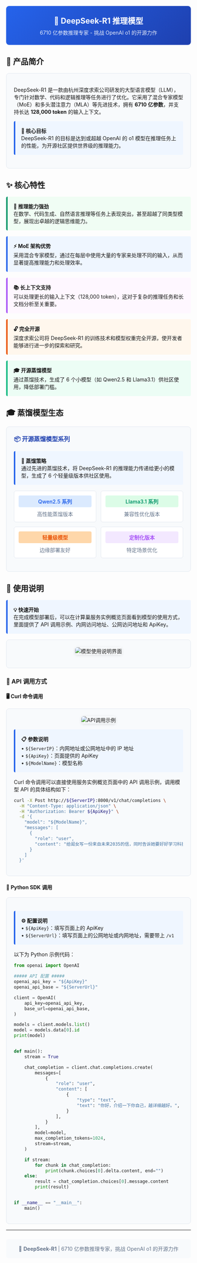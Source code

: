 <div style="background: linear-gradient(135deg, #2563eb, #1e40af); padding: 24px; border-radius: 8px; color: white; text-align: center; margin-bottom: 24px;">
  <h2 style="margin: 0; color: white;">🧠 DeepSeek-R1 推理模型</h2>
  <p style="margin: 8px 0 0 0; opacity: 0.9;">6710 亿参数推理专家 - 挑战 OpenAI o1 的开源力作</p>
</div>

## 🎯 产品简介

<div style="background: #f8fafc; border: 1px solid #e2e8f0; border-radius: 8px; padding: 20px; margin: 16px 0;">

DeepSeek-R1 是一款由杭州深度求索公司研发的大型语言模型（LLM），专门针对数学、代码和逻辑推理等任务进行了优化。它采用了混合专家模型（MoE）和多头潜注意力（MLA）等先进技术，拥有 **6710 亿参数**，并支持长达 **128,000 token** 的输入上下文。

<div style="background: #eff6ff; border-left: 4px solid #2563eb; padding: 16px; margin: 16px 0; border-radius: 4px;">
  <strong>🎯 核心目标</strong><br>
  DeepSeek-R1 的目标是达到或超越 OpenAI 的 o1 模型在推理任务上的性能，为开源社区提供世界级的推理能力。
</div>

</div>

## ✨ 核心特性

<div style="display: grid; grid-template-columns: repeat(auto-fit, minmax(300px, 1fr)); gap: 16px; margin: 16px 0;">

<div style="background: #f0fdf4; border-left: 4px solid #059669; padding: 16px; border-radius: 4px;">
  <strong>🚀 推理能力强劲</strong><br>
  在数学、代码生成、自然语言推理等任务上表现突出，甚至超越了同类型模型，展现出卓越的逻辑思维能力。
</div>

<div style="background: #eff6ff; border-left: 4px solid #2563eb; padding: 16px; border-radius: 4px;">
  <strong>⚡ MoE 架构优势</strong><br>
  采用混合专家模型，通过在每层中使用大量的专家来处理不同的输入，从而显著提高推理能力和处理效率。
</div>

<div style="background: #fef7ff; border-left: 4px solid #a855f7; padding: 16px; border-radius: 4px;">
  <strong>📚 长上下文支持</strong><br>
  可以处理更长的输入上下文（128,000 token），这对于复杂的推理任务和长文档分析至关重要。
</div>

<div style="background: #fff7ed; border-left: 4px solid #ea580c; padding: 16px; border-radius: 4px;">
  <strong>🔓 完全开源</strong><br>
  深度求索公司将 DeepSeek-R1 的训练技术和模型权重完全开源，使开发者能够进行进一步的探索和研究。
</div>

<div style="background: #ecfdf5; border-left: 4px solid #10b981; padding: 16px; border-radius: 4px;">
  <strong>🎓 开源蒸馏模型</strong><br>
  通过蒸馏技术，生成了 6 个小模型（如 Qwen2.5 和 Llama3.1）供社区使用，降低部署门槛。
</div>

</div>

## 🎓 蒸馏模型生态

<div style="background: #f8fafc; border: 1px solid #e2e8f0; border-radius: 8px; padding: 20px; margin: 16px 0;">

<h3 style="margin-top: 0; color: #1e40af;">📦 开源蒸馏模型系列</h3>

<div style="background: #eff6ff; border-left: 4px solid #2563eb; padding: 16px; margin: 16px 0; border-radius: 4px;">
  <strong>🎯 蒸馏策略</strong><br>
  通过先进的蒸馏技术，将 DeepSeek-R1 的推理能力传递给更小的模型，生成了 6 个轻量级版本供社区使用。
</div>

<div style="display: grid; grid-template-columns: repeat(auto-fit, minmax(200px, 1fr)); gap: 12px; margin: 16px 0;">

<div style="background: white; padding: 12px; border-radius: 6px; border: 1px solid #e2e8f0; text-align: center;">
  <div style="background: #dbeafe; color: #2563eb; padding: 6px 12px; border-radius: 4px; font-weight: 600; margin-bottom: 8px;">Qwen2.5 系列</div>
  <div style="color: #64748b; font-size: 14px;">高性能蒸馏版本</div>
</div>

<div style="background: white; padding: 12px; border-radius: 6px; border: 1px solid #e2e8f0; text-align: center;">
  <div style="background: #dcfce7; color: #059669; padding: 6px 12px; border-radius: 4px; font-weight: 600; margin-bottom: 8px;">Llama3.1 系列</div>
  <div style="color: #64748b; font-size: 14px;">兼容性优化版本</div>
</div>

<div style="background: white; padding: 12px; border-radius: 6px; border: 1px solid #e2e8f0; text-align: center;">
  <div style="background: #fed7aa; color: #ea580c; padding: 6px 12px; border-radius: 4px; font-weight: 600; margin-bottom: 8px;">轻量级模型</div>
  <div style="color: #64748b; font-size: 14px;">边缘部署友好</div>
</div>

<div style="background: white; padding: 12px; border-radius: 6px; border: 1px solid #e2e8f0; text-align: center;">
  <div style="background: #f3e8ff; color: #a855f7; padding: 6px 12px; border-radius: 4px; font-weight: 600; margin-bottom: 8px;">定制化版本</div>
  <div style="color: #64748b; font-size: 14px;">特定场景优化</div>
</div>

</div>

</div>



## 📖 使用说明

<div style="background: #eff6ff; border-left: 4px solid #2563eb; padding: 16px; margin: 16px 0; border-radius: 4px;">
  <strong>💡 快速开始</strong><br>
  在完成模型部署后，可以在计算巢服务实例概览页面看到模型的使用方式，里面提供了 API 调用示例、内网访问地址、公网访问地址和 ApiKey。
</div>

<div style="background: #f8fafc; border: 1px solid #e2e8f0; border-radius: 8px; padding: 20px; margin: 16px 0;">
  <div style="text-align: center; margin-bottom: 16px;">
    <img src="../image-cn/img-llm-use-desc.png" alt="模型使用说明界面" style="max-width: 100%; border-radius: 6px; box-shadow: 0 2px 8px rgba(0,0,0,0.1);">
  </div>
</div>

### 🔌 API 调用方式

#### 🖥️ Curl 命令调用

<div style="background: #f8fafc; border: 1px solid #e2e8f0; border-radius: 8px; padding: 20px; margin: 16px 0;">

<div style="text-align: center; margin-bottom: 16px;">
  <img src="../image-cn/img-api-call.png" alt="API调用示例" style="max-width: 100%; border-radius: 6px; box-shadow: 0 2px 8px rgba(0,0,0,0.1);">
</div>

<div style="background: #eff6ff; border-left: 4px solid #2563eb; padding: 16px; margin: 16px 0; border-radius: 4px;">
  <strong>📋 参数说明</strong><br>
  • <code>${ServerIP}</code>：内网地址或公网地址中的 IP 地址<br>
  • <code>${ApiKey}</code>：页面提供的 ApiKey<br>
  • <code>${ModelName}</code>：模型名称
</div>

Curl 命令调用可以直接使用服务实例概览页面中的 API 调用示例，调用模型 API 的具体结构如下：

```bash
curl -X Post http://${ServerIP}:8000/v1/chat/completions \
  -H "Content-Type: application/json" \
  -H "Authorization: Bearer ${ApiKey}" \
  -d '{
    "model": "${ModelName}",
    "messages": [
      {
        "role": "user",
        "content": "给闺女写一份来自未来2035的信，同时告诉她要好好学习科技，做科技的主人，推动科技，经济发展；她现在是3年级"
      }
    ]
  }'
```

</div>

#### 🐍 Python SDK 调用

<div style="background: #f8fafc; border: 1px solid #e2e8f0; border-radius: 8px; padding: 20px; margin: 16px 0;">

<div style="background: #eff6ff; border-left: 4px solid #2563eb; padding: 16px; margin: 16px 0; border-radius: 4px;">
  <strong>⚙️ 配置说明</strong><br>
  • <code>${ApiKey}</code>：填写页面上的 ApiKey<br>
  • <code>${ServerUrl}</code>：填写页面上的公网地址或内网地址，需要带上 <code>/v1</code>
</div>

以下为 Python 示例代码：

```python
from openai import OpenAI

##### API 配置 #####
openai_api_key = "${ApiKey}"
openai_api_base = "${ServerUrl}"

client = OpenAI(
    api_key=openai_api_key,
    base_url=openai_api_base,
)

models = client.models.list()
model = models.data[0].id
print(model)


def main():
    stream = True

    chat_completion = client.chat.completions.create(
        messages=[
            {
                "role": "user",
                "content": [
                    {
                        "type": "text",
                        "text": "你好，介绍一下你自己，越详细越好。",
                    }
                ],
            }
        ],
        model=model,
        max_completion_tokens=1024,
        stream=stream,
    )

    if stream:
        for chunk in chat_completion:
            print(chunk.choices[0].delta.content, end="")
    else:
        result = chat_completion.choices[0].message.content
        print(result)


if __name__ == "__main__":
    main()
```

</div>

---

<div style="text-align: center; padding: 16px; background: #f8fafc; border-radius: 6px; margin-top: 24px;">
  <p style="margin: 0; color: #64748b; font-size: 14px;">
    🧠 <strong>DeepSeek-R1</strong> | 6710 亿参数推理专家，挑战 OpenAI o1 的开源力作
  </p>
</div>
